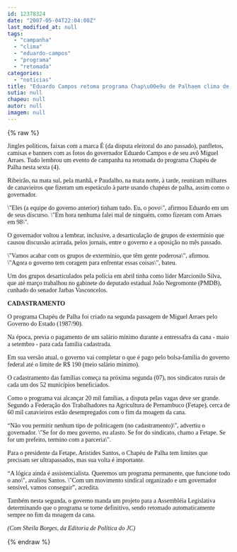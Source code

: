 ```yaml
---
id: 12378324
date: "2007-05-04T22:04:00Z"
last_modified_at: null
tags:
  - "campanha"
  - "clima"
  - "eduardo-campos"
  - "programa"
  - "retomada"
categories:
  - "noticias"
title: "Eduardo Campos retoma programa Chap\u00e9u de Palhaem clima de campanha"
sutia: null
chapeu: null
autor: null
imagem: null
---
```

{% raw %}
<p><P><FONT face=Verdana>Jingles políticos, faixas com a marca É (da disputa eleitoral do ano passado</FONT><FONT face=Verdana>), panfletos, camisas e banners com as </FONT><FONT face=Verdana>fotos do governador Eduardo Campos e de seu avô Miguel </FONT><FONT face=Verdana>Arraes. Tudo lembrou um evento de campanha na </FONT><FONT face=Verdana>retomada do programa Chapéu de Palha nesta </FONT><FONT face=Verdana>sexta (4).</FONT></P></p>
<p><P><FONT face=Verdana>Ribeirão, na mata sul, pela manhã, e </FONT><FONT face=Verdana>Paudalho, na mata norte, à tarde, reuniram </FONT><FONT face=Verdana>milhares de canavieiros que fizeram um </FONT><FONT face=Verdana>espetáculo à parte usando&nbsp;chapéus de </FONT><FONT face=Verdana>palha, assim como o governador.</FONT></P></p>
<p><P><FONT face=Verdana>\"Eles (a equipe do governo anterior) tinham </FONT><FONT face=Verdana>tudo. Eu, o povo\", afirmou Eduardo em um </FONT><FONT face=Verdana>de seus discurso. \"Em hora nenhuma falei mal </FONT><FONT face=Verdana>de ninguém, como fizeram com Arraes em 98\".</FONT></P></p>
<p><P><FONT face=Verdana>O&nbsp;governador voltou a lembrar, inclusive, a </FONT><FONT face=Verdana>desarticulação de grupos de extermínio que </FONT><FONT face=Verdana>causou discussão acirrada, pelos jornais, entre o </FONT><FONT face=Verdana>governo e a oposição no mês passado.</FONT></P></p>
<p><P><FONT face=Verdana>\"Vamos acabar com os grupos de extermínio, que </FONT><FONT face=Verdana>têm gente poderosa\", afirmou. \"Agora o governo </FONT><FONT face=Verdana>tem coragem para enfrentar essas coisas\", </FONT><FONT face=Verdana>bateu.</FONT></P></p>
<p><P><FONT face=Verdana>Um dos grupos desarticulados pela polícia em abril tinha como&nbsp;líder Marcionilo Silva, que&nbsp;até março trabalhou no gabinete do deputado estadual João Negromonte (PMDB), cunhado do senador Jarbas Vasconcelos. </FONT></P></p>
<p><P><FONT face=Verdana><STRONG>CADASTRAMENTO</STRONG></FONT></P></p>
<p><P><FONT face=Verdana>O programa Chapéu de Palha foi criado na </FONT><FONT face=Verdana>segunda passagem de Miguel Arraes pelo G</FONT><FONT face=Verdana>overno do Estado (1987/90).&nbsp; </FONT></P></p>
<p><P><FONT face=Verdana>Na época, previa o pagamento de um salário </FONT><FONT face=Verdana>mínimo </FONT><FONT face=Verdana>durante a entressafra da cana - maio a setembro - para cada família cadastrada.</FONT></P></p>
<p><P><FONT face=Verdana>Em sua versão atual, o governo vai completar o </FONT><FONT face=Verdana>que é pago pelo bolsa-família do governo </FONT><FONT face=Verdana>federal até o limite de R$ 190 (meio salário </FONT><FONT face=Verdana>mínimo).</FONT></P></p>
<p><P><FONT face=Verdana>O cadastramento das famílias começa na próxima </FONT><FONT face=Verdana>segunda (07), nos sindicatos rurais de cada um </FONT><FONT face=Verdana>dos 52 municípios beneficiados. </FONT></P></p>
<p><P><FONT face=Verdana>Como o programa vai&nbsp;alcançar&nbsp;20 mil </FONT><FONT face=Verdana>famílias, a disputa pelas vagas deve ser </FONT><FONT face=Verdana>grande.&nbsp; Segundo a Federação dos </FONT><FONT face=Verdana>Trabalhadores na Agricultura de Pernambuco </FONT><FONT face=Verdana>(Fetape), cerca de 60 mil canavieiros estão </FONT><FONT face=Verdana>desempregados com o fim da moagem da </FONT><FONT face=Verdana>cana. </FONT></P></p>
<p><P><FONT face=Verdana>“Não vou permitir nenhum tipo de politicagem </FONT><FONT face=Verdana>(no cadastramento)\", advertiu o governador. \"Se for do meu governo, eu afasto. Se for do </FONT><FONT face=Verdana>sindicato, chamo a Fetape. Se for um prefeito, </FONT><FONT face=Verdana>termino com a parceria\".</FONT></P></p>
<p><P><FONT face=Verdana>Para o presidente da Fetape, Aristides Santos,&nbsp;o</FONT><FONT face=Verdana> Chapéu de Palha tem limites que </FONT><FONT face=Verdana>precisam ser ultrapassados, mas sua volta é </FONT><FONT face=Verdana>importante.</FONT></P></p>
<p><P><FONT face=Verdana>“A lógica ainda </FONT><FONT face=Verdana>é assistencialista. Queremos um programa </FONT><FONT face=Verdana>permanente, que funcione todo o ano\", avaliou </FONT><FONT face=Verdana>Santos. \"Com um movimento sindical organizado </FONT><FONT face=Verdana>e um governador sensível, vamos conseguir”, </FONT><FONT face=Verdana>acredita.</FONT></P></p>
<p><P><FONT face=Verdana>Também nesta segunda, o governo manda um </FONT><FONT face=Verdana>projeto para a Assembléia Legislativa </FONT><FONT face=Verdana>determinando que o programa se torne </FONT><FONT face=Verdana>definitivo, sendo retomado automaticamente </FONT><FONT face=Verdana>sempre no fim da moagem da cana.</FONT></P></p>
<p><P><FONT face=Verdana><EM>(Com Sheila Borges, da Editoria de Política do JC)</EM></FONT></P> </p>
{% endraw %}